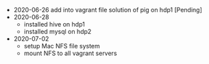 * 2020-06-26 add into vagrant file solution of pig on hdp1 [Pending]
* 2020-06-28
  * installed hive on hdp1
  * installed mysql on hdp2
* 2020-07-02
  * setup Mac NFS file system
  * mount NFS to all vagrant servers
